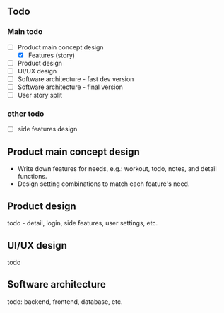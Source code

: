 ## Todo

### Main todo

* [ ] Product main concept design
  * [x] Features (story)
* [ ] Product design
* [ ] UI/UX design
* [ ] Software architecture - fast dev version
* [ ] Software architecture - final version
* [ ] User story split

### other todo

* [ ] side features design

## Product main concept design

* Write down features for needs, e.g.: workout, todo, notes, and detail functions.
* Design setting combinations to match each feature's need.

## Product design

todo - detail, login, side features, user settings, etc.

## UI/UX design

todo

## Software architecture

todo: backend, frontend, database, etc.

